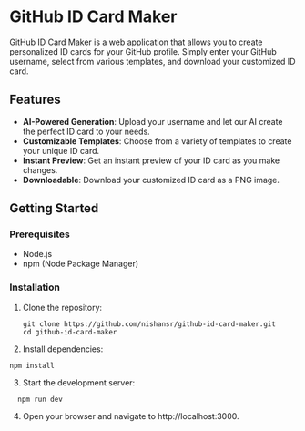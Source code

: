 # GitHub ID Card Maker

GitHub ID Card Maker is a web application that allows you to create personalized ID cards for your GitHub profile. Simply enter your GitHub username, select from various templates, and download your customized ID card.

## Features

- **AI-Powered Generation**: Upload your username and let our AI create the perfect ID card to your needs.
- **Customizable Templates**: Choose from a variety of templates to create your unique ID card.
- **Instant Preview**: Get an instant preview of your ID card as you make changes.
- **Downloadable**: Download your customized ID card as a PNG image.

## Getting Started

### Prerequisites

- Node.js
- npm (Node Package Manager)

### Installation

1. Clone the repository:

   ```node
   git clone https://github.com/nishansr/github-id-card-maker.git
   cd github-id-card-maker

   ```

2. Install dependencies:

```node
npm install

```

3. Start the development server:

```node
  npm run dev

```

4. Open your browser and navigate to
   http://localhost:3000.
